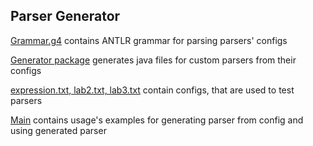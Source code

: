 ## Parser Generator

[Grammar.g4](src/main/resources/Grammar.g4) contains ANTLR grammar for parsing parsers' configs

[Generator package](src/main/java/parser/generator) generates java files for custom parsers from their configs

[expression.txt, lab2.txt, lab3.txt](src/main/resources) contain configs, that are used to test parsers

[Main](src/main/java/parser/Main.java) contains usage's examples for generating parser from config and using generated parser 
